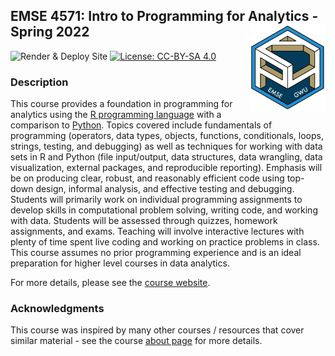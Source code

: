 
<!-- README.md is generated from README.Rmd. Please edit that file -->

## EMSE 4571: Intro to Programming for Analytics - Spring 2022 <a href='https://github.com/emse-p4a-gwu/2022-Spring'><img src='images/p4a_hex_sticker.png' align="right" height="139"/></a>

<!-- badges: start -->

![Render & Deploy
Site](https://github.com/emse-p4a-gwu/2022-Spring/workflows/Render%20&%20Deploy%20Site/badge.svg)
[![License:
CC-BY-SA 4.0](https://img.shields.io/badge/License-CC%20BY--SA-lightgrey)](https://creativecommons.org/licenses/by-sa/4.0/)
<!-- badges: end -->

### Description

This course provides a foundation in programming for analytics using the
[R programming language](https://www.r-project.org/) with a comparison
to [Python](https://www.python.org/). Topics covered include
fundamentals of programming (operators, data types, objects, functions,
conditionals, loops, strings, testing, and debugging) as well as
techniques for working with data sets in R and Python (file
input/output, data structures, data wrangling, data visualization,
external packages, and reproducible reporting). Emphasis will be on
producing clear, robust, and reasonably efficient code using top-down
design, informal analysis, and effective testing and debugging. Students
will primarily work on individual programming assignments to develop
skills in computational problem solving, writing code, and working with
data. Students will be assessed through quizzes, homework assignments,
and exams. Teaching will involve interactive lectures with plenty of
time spent live coding and working on practice problems in class. This
course assumes no prior programming experience and is an ideal
preparation for higher level courses in data analytics.

For more details, please see the [course
website](http://p4a.seas.gwu.edu/2022-Spring/).

### Acknowledgments

This course was inspired by many other courses / resources that cover
similar material - see the course [about
page](http://p4a.seas.gwu.edu/2022-Spring/about.html) for more details.
